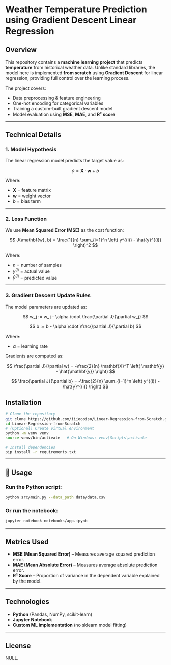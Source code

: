 
# Weather Temperature Prediction using Gradient Descent Linear Regression

## Overview

This repository contains a **machine learning project** that predicts **temperature** from historical weather data.
Unlike standard libraries, the model here is implemented **from scratch** using **Gradient Descent** for linear regression, providing full control over the learning process.

The project covers:

* Data preprocessing & feature engineering
* One-hot encoding for categorical variables
* Training a custom-built gradient descent model
* Model evaluation using **MSE**, **MAE**, and **R² score**

---

## Technical Details

### **1. Model Hypothesis**

The linear regression model predicts the target value as:

$$
\hat{y} = \mathbf{X} \cdot \mathbf{w} + b
$$

Where:

* $\mathbf{X}$ = feature matrix
* $\mathbf{w}$ = weight vector
* $b$ = bias term

---

### **2. Loss Function**

We use **Mean Squared Error (MSE)** as the cost function:

$$
J(\mathbf{w}, b) = \frac{1}{n} \sum_{i=1}^n \left( y^{(i)} - \hat{y}^{(i)} \right)^2
$$

Where:

* $n$ = number of samples
* $y^{(i)}$ = actual value
* $\hat{y}^{(i)}$ = predicted value

---

### **3. Gradient Descent Update Rules**

The model parameters are updated as:

$$
w_j := w_j - \alpha \cdot \frac{\partial J}{\partial w_j}
$$

$$
b := b - \alpha \cdot \frac{\partial J}{\partial b}
$$

Where:

* $\alpha$ = learning rate

Gradients are computed as:

$$
\frac{\partial J}{\partial w} = -\frac{2}{n} \mathbf{X}^T \left( \mathbf{y} - \hat{\mathbf{y}} \right)
$$

$$
\frac{\partial J}{\partial b} = -\frac{2}{n} \sum_{i=1}^n \left( y^{(i)} - \hat{y}^{(i)} \right)
$$


##  Installation

```bash
# Clone the repository
git clone https://github.com/iiioooiso/Linear-Regression-from-Scratch.git
cd Linear-Regression-from-Scratch
# (Optional) Create virtual environment
python -m venv venv
source venv/bin/activate   # On Windows: venv\Scripts\activate

# Install dependencies
pip install -r requirements.txt
```

---

## 🚀 Usage

### Run the Python script:

```bash
python src/main.py --data_path data/data.csv
```

### Or run the notebook:

```bash
jupyter notebook notebooks/app.ipynb
```

---

## Metrics Used

* **MSE (Mean Squared Error)** – Measures average squared prediction error.
* **MAE (Mean Absolute Error)** – Measures average absolute prediction error.
* **R² Score** – Proportion of variance in the dependent variable explained by the model.

---

##  Technologies

* **Python** (Pandas, NumPy, scikit-learn)
* **Jupyter Notebook**
* **Custom ML implementation** (no sklearn model fitting)

---

## License

NULL.
